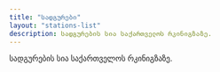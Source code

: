 ```yaml
---
title: "სადგურები"
layout: "stations-list"
description: სადგურების სია საქართველოს რკინიგზაზე.
---
```

სადგურების სია საქართველოს რკინიგზაზე.
